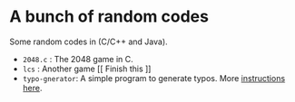 # A bunch of random codes

Some random codes in (C/C++ and Java). 

* `2048.c` : The 2048 game in C.
* `lcs` : Another game [[ Finish this ]]
* `typo-gnerator`: A simple program to generate typos.  More [instructions here](./instructions.md).

